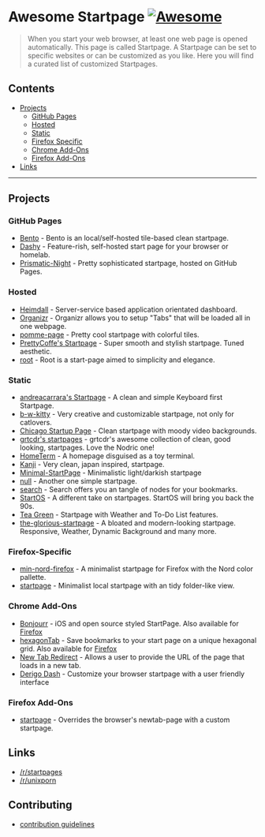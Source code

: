 # Awesome Startpage [![Awesome](https://awesome.re/badge-flat2.svg)](https://awesome.re)

> When you start your web browser, at least one web page is opened automatically. This page is called Startpage. A Startpage can be set to specific websites or can be customized as you like. Here you will find a curated list of customized Startpages.

## Contents

- [Projects](#projects)
  - [GitHub Pages](#github-pages)
  - [Hosted](#hosted)
  - [Static](#static)
  - [Firefox Specific](#firefox-specific)
  - [Chrome Add-Ons](#chrome-add-ons)
  - [Firefox Add-Ons](#firefox-add-ons)
- [Links](#links)

---

## Projects

### GitHub Pages

- [Bento](https://github.com/MiguelRAvila/Bento) - Bento is an local/self-hosted tile-based clean startpage.
- [Dashy](https://github.com/Lissy93/dashy) - Feature-rish, self-hosted start page for your browser or homelab.
- [Prismatic-Night](https://github.com/dbuxy218/Prismatic-Night) - Pretty sophisticated startpage, hosted on GitHub Pages.

### Hosted

- [Heimdall](https://github.com/linuxserver/Heimdall) - Server-service based application orientated dashboard.
- [Organizr](https://github.com/causefx/Organizr) - Organizr allows you to setup "Tabs" that will be loaded all in one webpage.
- [pomme-page](https://github.com/kikiklang/pomme-page) - Pretty cool startpage with colorful tiles.
- [PrettyCoffe's Startpage](https://github.com/PrettyCoffee/fluidity) - Super smooth and stylish startpage. Tuned aesthetic.
- [root](https://github.com/imreyesjorge/root-startpage) - Root is a start-page aimed to simplicity and elegance.

### Static

- [andreacarrara's Startpage](https://github.com/andreacarrara/Startpage) - A clean and simple Keyboard first Startpage.
- [b-w-kitty](https://github.com/PrettyCoffee/b-w-kitty) - Very creative and customizable startpage, not only for catlovers.
- [Chicago Startup Page](https://github.com/timothypholmes/startup-page) - Clean startpage with moody video backgrounds.
- [grtcdr's startpages](https://github.com/grtcdr/startpages) - grtcdr's awesome collection of clean, good looking, startpages. Love the Nodric one!
- [HomeTerm](https://github.com/Jaredk3nt/HomeTerm) - A homepage disguised as a toy terminal.
- [Kanji](https://github.com/Alededorigo/Kanji) - Very clean, japan inspired, startpage.
- [Minimal-StartPage](https://github.com/Nimplex/Minimal-StartPage) - Minimalistic light/darkish startpage
- [null](https://github.com/sadparadiseinhell/null) - Another one simple startpage.
- [search](https://github.com/l0bsters/search) - Search offers you an tangle of nodes for your bookmarks.
- [StartOS](https://github.com/Jaredk3nt/startos) - A different take on startpages. StartOS will bring you back the 90s.
- [Tea Green](https://github.com/sadparadiseinhell/tea-green) - Startpage with Weather and To-Do List features.
- [the-glorious-startpage](https://github.com/manilarome/the-glorious-startpage/) - A bloated and modern-looking startpage. Responsive, Weather, Dynamic Background and many more.

### Firefox-Specific

- [min-nord-firefox](https://github.com/not-a-dev-stein/min-nord-firefox) - A minimalist startpage for Firefox with the Nord color pallette.
- [startpage](https://github.com/rajshekhar26/startpage) - Minimalist local startpage with an tidy folder-like view.

### Chrome Add-Ons

- [Bonjourr](https://chrome.google.com/webstore/detail/bonjourr/dlnejlppicbjfcfcedcflplfjajinajd) - iOS and open source styled StartPage. Also available for [Firefox](https://addons.mozilla.org/en-US/firefox/addon/bonjourr-startpage/)
- [hexagonTab](https://chrome.google.com/webstore/detail/hexagontab/hjapnkiokjkamfjenbdagacmpkobjlgi) - Save bookmarks to your start page on a unique hexagonal grid. Also available for [Firefox](https://addons.mozilla.org/en-GB/firefox/addon/hexagontab/)
- [New Tab Redirect](https://chrome.google.com/webstore/detail/new-tab-redirect/icpgjfneehieebagbmdbhnlpiopdcmna) - Allows a user to provide the URL of the page that loads in a new tab.
- [Derigo Dash](https://chrome.google.com/webstore/detail/derigo-dash/aiadgflpmkcihappkfkbgehghkiadnip) - Customize your browser startpage with a user friendly interface


### Firefox Add-Ons

- [startpage](https://addons.mozilla.org/de/firefox/addon/square-startpage/) - Overrides the browser's newtab-page with a custom startpage.

## Links

- [/r/startpages](https://www.reddit.com/r/startpages/)
- [/r/unixporn](https://www.reddit.com/r/unixporn/)

## Contributing

- [contribution guidelines](https://github.com/jnmcfly/awsome-startpage/blob/master/CONTRIBUTING.md)
